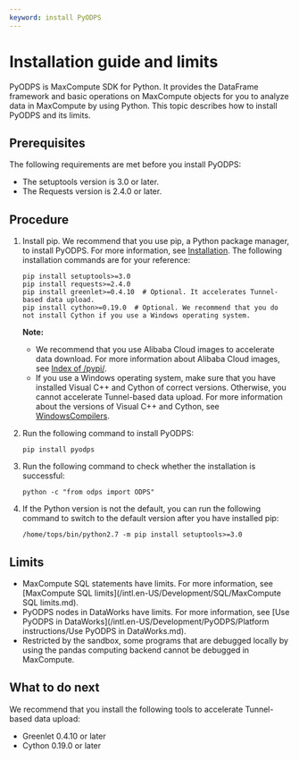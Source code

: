 ```yaml
---
keyword: install PyODPS
---
```


# Installation guide and limits

PyODPS is MaxCompute SDK for Python. It provides the DataFrame framework and basic operations on MaxCompute objects for you to analyze data in MaxCompute by using Python. This topic describes how to install PyODPS and its limits.

## Prerequisites

The following requirements are met before you install PyODPS:

-   The setuptools version is 3.0 or later.
-   The Requests version is 2.4.0 or later.

## Procedure

1.  Install pip. We recommend that you use pip, a Python package manager, to install PyODPS. For more information, see [Installation](https://pip.pypa.io/en/stable/installing/). The following installation commands are for your reference:

    ```
    pip install setuptools>=3.0
    pip install requests>=2.4.0
    pip install greenlet>=0.4.10  # Optional. It accelerates Tunnel-based data upload.
    pip install cython>=0.19.0  # Optional. We recommend that you do not install Cython if you use a Windows operating system.
    ```

    **Note:**

    -   We recommend that you use Alibaba Cloud images to accelerate data download. For more information about Alibaba Cloud images, see [Index of /pypi/](https://mirrors.aliyun.com/pypi/).
    -   If you use a Windows operating system, make sure that you have installed Visual C++ and Cython of correct versions. Otherwise, you cannot accelerate Tunnel-based data upload. For more information about the versions of Visual C++ and Cython, see [WindowsCompilers](https://wiki.python.org/moin/WindowsCompilers).
2.  Run the following command to install PyODPS:

    ```
    pip install pyodps
    ```

3.  Run the following command to check whether the installation is successful:

    ```
    python -c "from odps import ODPS"
    ```

4.  If the Python version is not the default, you can run the following command to switch to the default version after you have installed pip:

    ```
    /home/tops/bin/python2.7 -m pip install setuptools>=3.0
    ```


## Limits

-   MaxCompute SQL statements have limits. For more information, see [MaxCompute SQL limits](/intl.en-US/Development/SQL/MaxCompute SQL limits.md).
-   PyODPS nodes in DataWorks have limits. For more information, see [Use PyODPS in DataWorks](/intl.en-US/Development/PyODPS/Platform instructions/Use PyODPS in DataWorks.md).
-   Restricted by the sandbox, some programs that are debugged locally by using the pandas computing backend cannot be debugged in MaxCompute.

## What to do next

We recommend that you install the following tools to accelerate Tunnel-based data upload:

-   Greenlet 0.4.10 or later
-   Cython 0.19.0 or later

